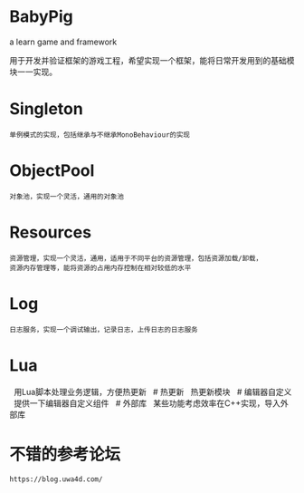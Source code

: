 # BabyPig
a learn game and framework


  用于开发并验证框架的游戏工程，希望实现一个框架，能将日常开发用到的基础模块一一实现。


   # Singleton
    单例模式的实现，包括继承与不继承MonoBehaviour的实现
   # ObjectPool
    对象池，实现一个灵活，通用的对象池
   # Resources
    资源管理，实现一个灵活，通用，适用于不同平台的资源管理，包括资源加载/卸载，
    资源内存管理等，能将资源的占用内存控制在相对较低的水平
   # Log
    日志服务，实现一个调试输出，记录日志，上传日志的日志服务

   # Lua
   用Lua脚本处理业务逻辑，方便热更新
   # 热更新
   热更新模块
   # 编辑器自定义
   提供一下编辑器自定义组件
   # 外部库
   某些功能考虑效率在C++实现，导入外部库


  # 不错的参考论坛
    https://blog.uwa4d.com/
